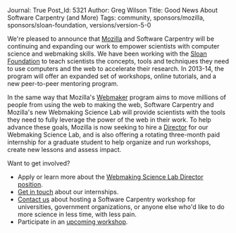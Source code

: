 Journal: True
Post_Id: 5321
Author: Greg Wilson
Title: Good News About Software Carpentry (and More)
Tags: community, sponsors/mozilla, sponsors/sloan-foundation, versions/version-5-0

<p>We're pleased to announce that <a href="http://www.mozilla.org/">Mozilla</a> and Software Carpentry will be continuing and expanding our work to empower scientists with computer science and webmaking skills. We have been working with the <a href="http://www.sloan.org/">Sloan Foundation</a> to teach scientists the concepts, tools and techniques they need to use computers and the web to accelerate their research. In 2013-14, the program will offer an expanded set of workshops, online tutorials, and a new peer-to-peer mentoring program.</p>
<p>In the same way that Mozilla's <a href="https://webmaker.org/">Webmaker</a> program aims to move millions of people from using the web to making the web, Software Carpentry and Mozilla's new Webmaking Science Lab will provide scientists with the tools they need to fully leverage the power of the web in their work. To help advance these goals, Mozilla is now seeking to hire a <a href="http://careers.mozilla.org/en-US/position/oQuSWfwS">Director</a> for our Webmaking Science Lab, and is also offering a rotating three-month paid internship for a graduate student to help organize and run workshops, create new lessons and assess impact.</p>
<p>Want to get involved?</p>
<ul>
  <li>Apply or learn more about the <a href="http://careers.mozilla.org/en-US/position/oQuSWfwS">Webmaking Science Lab Director position</a>.</li>
  <li><a href="mailto:{{contact_email}}">Get in touch</a> about our internships.</li>
  <li><a href="mailto:{{contact_email}}">Contact us</a> about hosting a Software Carpentry workshop for universities, government organizations, or anyone else who'd like to do more science in less time, with less pain.</li>
  <li>Participate in an <a href="{{root_path}}/bootcamps/">upcoming workshop</a>.</li>
</ul>
